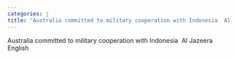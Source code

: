 ```yaml
---
categories: j
title: "Australia committed to military cooperation with Indonesia  Al Jazeera English"
---
```

Australia committed to military cooperation with Indonesia&nbsp;&nbsp;Al Jazeera English